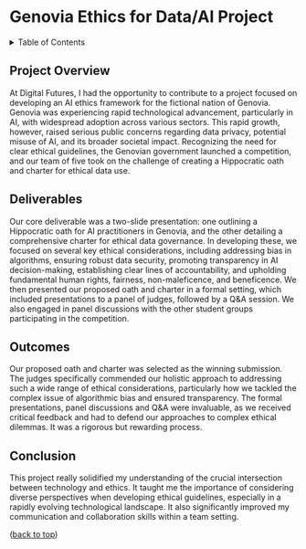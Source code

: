 <a id="readme-top"></a> 

# Genovia Ethics for Data/AI Project

<!-- TABLE OF CONTENTS -->
<details>
  <summary>Table of Contents</summary>
  <ol>
    <li>
      <a href="#project-overview">Project Overview</a>
    </li>
    <li>
      <a href="#deliverables">Deliverables</a>
    </li>
    <li>
      <a href="#outcomes">Outcomes</a>
    </li>
    <li>
      <a href="#conclusion">Conclusion</a>
  </ol>
</details>



<!-- PROJECT OVERVIEW -->
## Project Overview
At Digital Futures, I had the opportunity to contribute to a project focused on developing an AI ethics framework for the fictional nation of Genovia. Genovia was experiencing rapid technological advancement, particularly in AI, with widespread adoption across various sectors. This rapid growth, however, raised serious public concerns regarding data privacy, potential misuse of AI, and its broader societal impact. Recognizing the need for clear ethical guidelines, the Genovian government launched a competition, and our team of five took on the challenge of creating a Hippocratic oath and charter for ethical data use.


<!-- Deliverables -->
## Deliverables
Our core deliverable was a two-slide presentation: one outlining a Hippocratic oath for AI practitioners in Genovia, and the other detailing a comprehensive charter for ethical data governance. In developing these, we focused on several key ethical considerations, including addressing bias in algorithms, ensuring robust data security, promoting transparency in AI decision-making, establishing clear lines of accountability, and upholding fundamental human rights, fairness, non-maleficence, and beneficence. We then presented our proposed oath and charter in a formal setting, which included presentations to a panel of judges, followed by a Q&A session. We also engaged in panel discussions with the other student groups participating in the competition.



<!-- Outcomes -->
## Outcomes
Our proposed oath and charter was selected as the winning submission. The judges specifically commended our holistic approach to addressing such a wide range of ethical considerations, particularly how we tackled the complex issue of algorithmic bias and ensured transparency. The formal presentations, panel discussions and Q&A were invaluable, as we received critical feedback and had to defend our approaches to complex ethical dilemmas. It was a rigorous but rewarding process.


<!-- Conclusion -->
## Conclusion
This project really solidified my understanding of the crucial intersection between technology and ethics. It taught me the importance of considering diverse perspectives when developing ethical guidelines, especially in a rapidly evolving technological landscape. It also significantly improved my communication and collaboration skills within a team setting.


<p align="left">(<a href="#readme-top">back to top</a>)</p>

